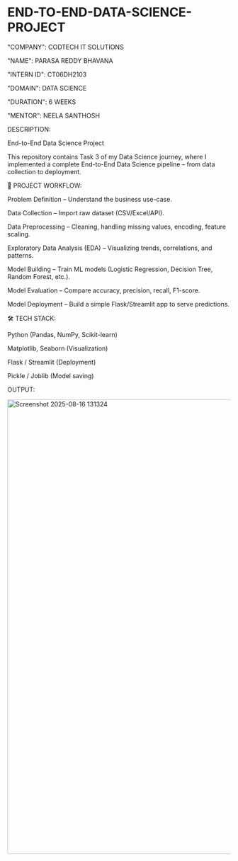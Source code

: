 # END-TO-END-DATA-SCIENCE-PROJECT

"COMPANY": CODTECH IT SOLUTIONS

"NAME": PARASA REDDY BHAVANA

"INTERN ID": CT06DH2103

"DOMAIN": DATA SCIENCE

"DURATION": 6 WEEKS

"MENTOR": NEELA SANTHOSH

DESCRIPTION:

End-to-End Data Science Project

This repository contains Task 3 of my Data Science journey, where I implemented a complete End-to-End Data Science pipeline – from data collection to deployment.

🚀 PROJECT WORKFLOW:

Problem Definition – Understand the business use-case.

Data Collection – Import raw dataset (CSV/Excel/API).

Data Preprocessing – Cleaning, handling missing values, encoding, feature scaling.

Exploratory Data Analysis (EDA) – Visualizing trends, correlations, and patterns.

Model Building – Train ML models (Logistic Regression, Decision Tree, Random Forest, etc.).

Model Evaluation – Compare accuracy, precision, recall, F1-score.

Model Deployment – Build a simple Flask/Streamlit app to serve predictions.

🛠️ TECH STACK:

Python (Pandas, NumPy, Scikit-learn)

Matplotlib, Seaborn (Visualization)

Flask / Streamlit (Deployment)

Pickle / Joblib (Model saving)

OUTPUT:

<img width="1919" height="1027" alt="Screenshot 2025-08-16 131324" src="https://github.com/user-attachments/assets/e41824c4-5c86-4b90-a0f7-e09e2bc08eb3" />


